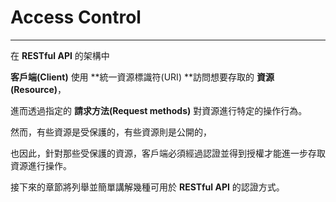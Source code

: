 # Access Control

---

在 **RESTful API** 的架構中

**客戶端\(Client\)** 使用 **統一資源標識符\(URI\) **訪問想要存取的 **資源\(Resource\)**，

進而透過指定的 **請求方法\(Request methods\)** 對資源進行特定的操作行為。

然而，有些資源是受保護的，有些資源則是公開的，

也因此，針對那些受保護的資源，客戶端必須經過認證並得到授權才能進一步存取資源進行操作。

接下來的章節將列舉並簡單講解幾種可用於 **RESTful API** 的認證方式。

